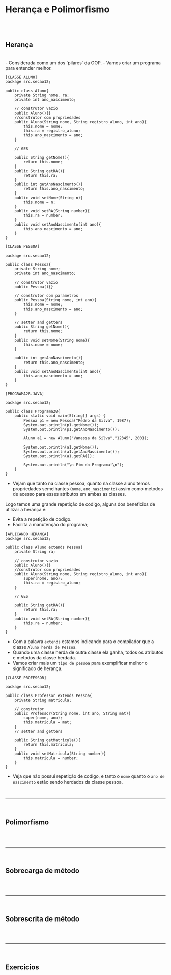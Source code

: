 # Herança e Polimorfismo

<br>
<br>

## Herança
<br>
- Considerada como um dos `pilares` da OOP.
- Vamos criar um programa para entender melhor.

~~~
[CLASSE ALUNO]
package src.secao12;

public class Aluno{
    private String nome, ra;
    private int ano_nascimento;

    // construtor vazio
    public Aluno(){}
    //construtor com propriedades
    public Aluno(String nome, String registro_aluno, int ano){
        this.nome = nome;
        this.ra = registro_aluno;
        this.ano_nascimento = ano;
    }

    // GES

    public String getNome(){
        return this.nome;
    }
    public String getRA(){
        return this.ra;
    }
    public int getAnoNascimento(){
        return this.ano_nascimento;
    }
    public void setNome(String n){
        this.nome = n;
    }
    public void setRA(String number){
        this.ra = number;
    }
    public void setAnoNascimento(int ano){
        this.ano_nascimento = ano;
    }
} 
~~~

~~~
[CLASSE PESSOA]

package src.secao12;

public class Pessoa{
    private String nome;
    private int ano_nascimento;

    // construtor vazio
    public Pessoa(){}

    // construtor com parametros
    public Pessoa(String nome, int ano){
        this.nome = nome;
        this.ano_nascimento = ano;
    }

    // setter and getters
    public String getNome(){
        return this.nome;
    }
    public void setNome(String nome){
        this.nome = nome;
    }

    public int getAnoNascimento(){
        return this.ano_nascimento;
    }
    public void setAnoNascimento(int ano){
        this.ano_nascimento = ano;
    }
}
~~~

~~~
[PROGRAMA28.JAVA]

package src.secao12;

public class Programa28{
    public static void main(String[] args) {
        Pessoa p1 = new Pessoa("Pedro da Silva", 1987);
        System.out.println(p1.getNome());
        System.out.println(p1.getAnoNascimento());

        Aluno a1 = new Aluno("Vanessa da Silva","12345", 2001);

        System.out.println(a1.getNome());
        System.out.println(a1.getAnoNascimento());
        System.out.println(a1.getRA());

        System.out.println("\n Fim do Programa!\n");
    }
}
~~~

- Vejam que tanto na classe pessoa, quanto na classe aluno temos propriedades semelhantes (`nome`, `ano_nascimento`) assim como metodos de acesso para esses atributos em ambas as classes.

Logo temos uma grande repetição de codigo, alguns dos beneficios de utilizar a herança é:
- Evita a repetição de codigo.
- Facilita a manutenção do programa;


~~~
[APLICANDO HERANÇA]
package src.secao12;

public class Aluno extends Pessoa{
    private String ra;

    // construtor vazio
    public Aluno(){}
    //construtor com propriedades
    public Aluno(String nome, String registro_aluno, int ano){
        super(nome, ano); 
        this.ra = registro_aluno;
    }

    // GES

    public String getRA(){
        return this.ra;
    }
    public void setRA(String number){
        this.ra = number;
    }
} 
~~~

- Com a palavra `extends` estamos indicando para o compilador que a classe `Aluno herda de Pessoa`. 
- Quando uma classe herda de outra classe ela ganha, todos os atributos e metodos da classe herdada.
- Vamos criar mais um `tipo de pessoa` para exemplificar melhor o significado de herança.

~~~
[CLASSE PROFESSOR]

package src.secao12;

public class Professor extends Pessoa{
    private String matricula;

    // construtor 
    public Professor(String nome, int ano, String mat){
        super(nome, ano);
        this.matricula = mat;
    }
    // setter and getters

    public String getMatricula(){
        return this.matricula;
    }
    public void setMatricula(String number){
        this.matricula = number;
    }
}
~~~

- Veja que não possui repetição de codigo, e tanto o `nome` quanto o `ano de nascimento` estão sendo herdados da classe pessoa.

<br>
<hr>
<br>

## Polimorfismo
<br>

<br>
<hr>
<br>

## Sobrecarga de método
<br>

<br>
<hr>
<br>

## Sobrescrita de método
<br>

<br>
<hr>
<br>

## Exercicios